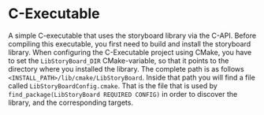 # C-Executable

A simple C-executable that uses the storyboard library via the C-API. Before compiling this executable, you first need to
build and install the storyboard library. When configuring the C-Executable project using CMake, you have to set the
`LibStoryBoard_DIR` CMake-variable, so that it points to the directory where you installed the library. The complete path is as follows
`<INSTALL_PATH>/lib/cmake/LibStoryBoard`. Inside that path you will find a file called `LibStoryBoardConfig.cmake`. That is the
file that is used by `find_package(LibStoryBoard REQUIRED CONFIG)` in order to discover the library, and the corresponding targets.

